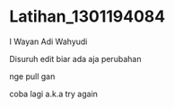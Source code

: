# Latihan_1301194084

I Wayan Adi Wahyudi

Disuruh edit biar ada aja perubahan

nge pull gan

coba lagi a.k.a try again

